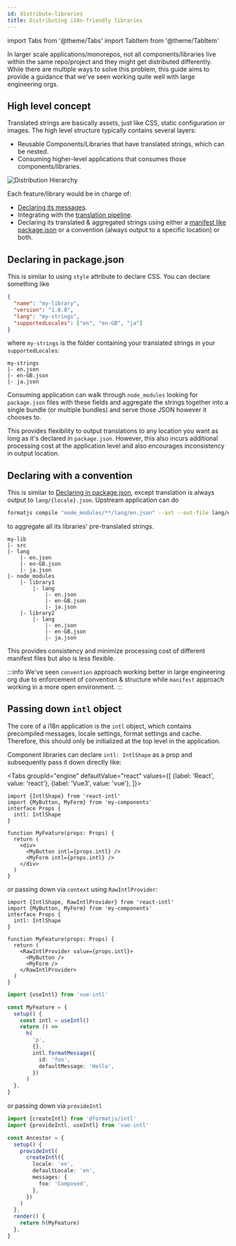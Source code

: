 ```yaml
---
id: distribute-libraries
title: Distributing i18n-friendly libraries
---
```


import Tabs from '@theme/Tabs'
import TabItem from '@theme/TabItem'

In larger scale applications/monorepos, not all components/libraries live within the same repo/project and they might get distributed differently. While there are multiple ways to solve this problem, this guide aims to provide a guidance that we've seen working quite well with large engineering orgs.

## High level concept

Translated strings are basically assets, just like CSS, static configuration or images. The high level structure typically contains several layers:

- Reusable Components/Libraries that have translated strings, which can be nested.
- Consuming higher-level applications that consumes those components/libraries.

![Distribution Hierarchy](/img/distribute-libs.svg)

Each feature/library would be in charge of:

- [Declaring its messages](../getting-started/message-declaration.md).
- Integrating with the [translation pipeline](../getting-started/application-workflow.md).
- Declaring its translated & aggregated strings using either a [manifest like package.json](https://docs.npmjs.com/files/package.json) or a convention (always output to a specific location) or both.

## Declaring in package.json

This is similar to using `style` attribute to declare CSS. You can declare something like

```json
{
  "name": "my-library",
  "version": "1.0.0",
  "lang": "my-strings",
  "supportedLocales": ["en", "en-GB", "ja"]
}
```

where `my-strings` is the folder containing your translated strings in your `supportedLocales`:

```
my-strings
|- en.json
|- en-GB.json
|- ja.json
```

Consuming application can walk through `node_modules` looking for `package.json` files with these fields and aggregate the strings together into a single bundle (or multiple bundles) and serve those JSON however it chooses to.

This provides flexibility to output translations to any location you want as long as it's declared in `package.json`. However, this also incurs additional processing cost at the application level and also encourages inconsistency in output location.

## Declaring with a convention

This is similar to [Declaring in package.json](#declaring-in-packagejson), except translation is always output to `lang/{locale}.json`. Upstream application can do

```sh
formatjs compile "node_modules/**/lang/en.json" --ast --out-file lang/en.json
```

to aggregate all its libraries' pre-translated strings.

```
my-lib
|- src
|- lang
    |- en.json
    |- en-GB.json
    |- ja.json
|- node_modules
    |- library1
        |- lang
            |- en.json
            |- en-GB.json
            |- ja.json
    |- library2
        |- lang
            |- en.json
            |- en-GB.json
            |- ja.json
```

This provides consistency and minimize processing cost of different manifest files but also is less flexible.

:::info
We've seen `convention` approach working better in large engineering org due to enforcement of convention & structure while `manifest` approach working in a more open environment.
:::

## Passing down `intl` object

The core of a i18n application is the `intl` object, which contains precompiled messages, locale settings, format settings and cache. Therefore, this should only be initialized at the top level in the application.

Component libraries can declare `intl: IntlShape` as a prop and subsequently pass it down directly like:

<Tabs
groupId="engine"
defaultValue="react"
values={[
{label: 'React', value: 'react'},
{label: 'Vue3', value: 'vue'},
]}>

<TabItem value="react">

```tsx
import {IntlShape} from 'react-intl'
import {MyButton, MyForm} from 'my-components'
interface Props {
  intl: IntlShape
}

function MyFeature(props: Props) {
  return (
    <div>
      <MyButton intl={props.intl} />
      <MyForm intl={props.intl} />
    </div>
  )
}
```

or passing down via `context` using `RawIntlProvider`:

```tsx
import {IntlShape, RawIntlProvider} from 'react-intl'
import {MyButton, MyForm} from 'my-components'
interface Props {
  intl: IntlShape
}

function MyFeature(props: Props) {
  return (
    <RawIntlProvider value={props.intl}>
      <MyButton />
      <MyForm />
    </RawIntlProvider>
  )
}
```

</TabItem>

<TabItem value="vue">

```ts
import {useIntl} from 'vue-intl'

const MyFeature = {
  setup() {
    const intl = useIntl()
    return () =>
      h(
        'p',
        {},
        intl.formatMessage({
          id: 'foo',
          defaultMessage: 'Hello',
        })
      )
  },
}
```

or passing down via `provideIntl`

```ts
import {createIntl} from '@formatjs/intl'
import {provideIntl, useIntl} from 'vue-intl'

const Ancestor = {
  setup() {
    provideIntl(
      createIntl({
        locale: 'en',
        defaultLocale: 'en',
        messages: {
          foo: 'Composed',
        },
      })
    )
  },
  render() {
    return h(MyFeature)
  },
}
```

</TabItem>
</Tabs>
